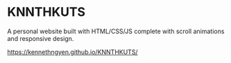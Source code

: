 # KNNTHKUTS
A personal website built with HTML/CSS/JS complete with scroll animations and responsive design.

https://kennethngyen.github.io/KNNTHKUTS/

